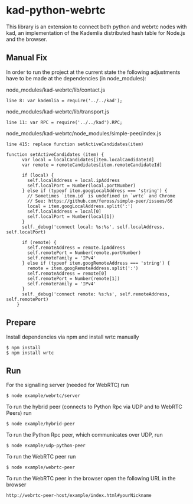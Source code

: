 kad-python-webrtc
===================

This library is an extension to connect both python and webrtc nodes with kad, an implementation of the Kademlia distributed hash table for Node.js and the browser.


Manual Fix
------
In order to run the project at the current state the following adjustments have to be made at the dependencies (in node_modules):

node_modules/kad-webrtc/lib/contact.js
``````
line 8: var kademlia = require('../../kad');
``````
node_modules/kad-webrtc/lib/transport.js
``````
line 11: var RPC = require('../../kad').RPC;
``````
node_modules/kad-webrtc/node_modules/simple-peer/index.js
``````
line 415: replace function setActiveCandidates(item)

function setActiveCandidates (item) {
      var local = localCandidates[item.localCandidateId]
      var remote = remoteCandidates[item.remoteCandidateId]

      if (local) {
        self.localAddress = local.ipAddress
        self.localPort = Number(local.portNumber)
      } else if (typeof item.googLocalAddress === 'string') {
        // Sometimes `item.id` is undefined in `wrtc` and Chrome
        // See: https://github.com/feross/simple-peer/issues/66
        local = item.googLocalAddress.split(':')
        self.localAddress = local[0]
        self.localPort = Number(local[1])
      }
      self._debug('connect local: %s:%s', self.localAddress, self.localPort)

      if (remote) {
        self.remoteAddress = remote.ipAddress
        self.remotePort = Number(remote.portNumber)
        self.remoteFamily = 'IPv4'
      } else if (typeof item.googRemoteAddress === 'string') {
        remote = item.googRemoteAddress.split(':')
        self.remoteAddress = remote[0]
        self.remotePort = Number(remote[1])
        self.remoteFamily = 'IPv4'
      }
      self._debug('connect remote: %s:%s', self.remoteAddress, self.remotePort)
    }
``````

Prepare
------
Install dependencies via npm and install wrtc manually
```````
$ npm install
$ npm install wrtc
```````

Run
------
For the signalling server (needed for WebRTC) run 
``````
$ node example/webrtc/server
``````
To run the hybrid peer (connects to Python Rpc via UDP and to WebRTC Peers) run 
``````
$ node example/hybrid-peer
``````
To run the Python Rpc peer, which communicates over UDP, run 
``````
$ node example/udp-python-peer
``````
To run the WebRTC peer run 
``````
$ node example/webrtc-peer
``````
To run the WebRTC peer in the browser open the following URL in the browser
``````
http://webrtc-peer-host/example/index.html#yourNickname
``````